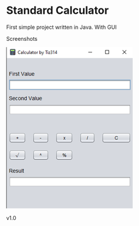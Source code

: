 <h1>Standard Calculator</h1>
<p>First simple project written in Java. With GUI</p>
<p>Screenshots</p>
<img src="screenshots/sample.png">
<p>v1.0</p>
